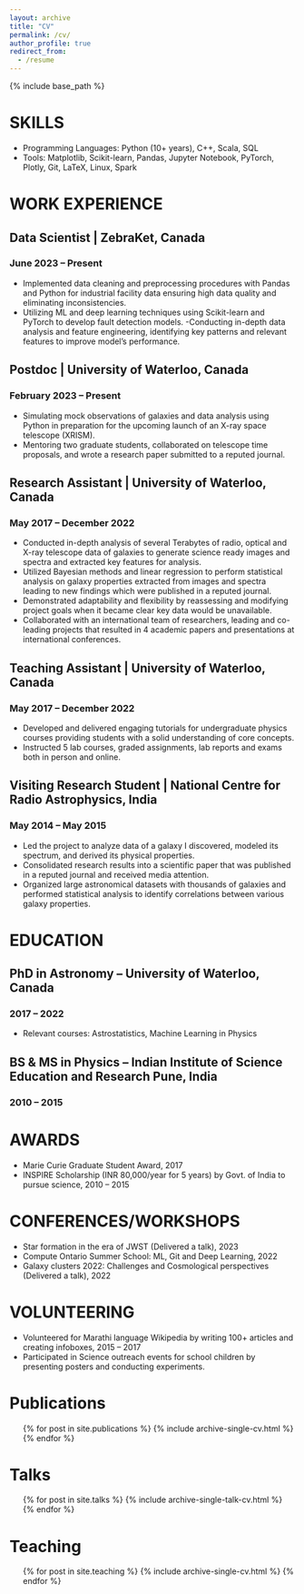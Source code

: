 ```yaml
---
layout: archive
title: "CV"
permalink: /cv/
author_profile: true
redirect_from:
  - /resume
---
```


{% include base_path %}

SKILLS
======
- Programming Languages: Python (10+ years), C++, Scala, SQL
- Tools: Matplotlib, Scikit-learn, Pandas, Jupyter Notebook, PyTorch, Plotly, Git, LaTeX, Linux, Spark

WORK EXPERIENCE
======
## Data Scientist | ZebraKet, Canada
### June 2023 – Present
- Implemented data cleaning and preprocessing procedures with Pandas and Python for industrial facility data ensuring high data quality and eliminating inconsistencies.
- Utilizing ML and deep learning techniques using Scikit-learn and PyTorch to develop fault detection models.
 -Conducting in-depth data analysis and feature engineering, identifying key patterns and relevant features to improve model’s performance.

## Postdoc | University of Waterloo, Canada
### February 2023 – Present
- Simulating mock observations of galaxies and data analysis using Python in preparation for the upcoming launch of an X-ray space telescope (XRISM).
- Mentoring two graduate students, collaborated on telescope time proposals, and wrote a research paper submitted to a reputed journal.

## Research Assistant | University of Waterloo, Canada
### May 2017 – December 2022
- Conducted in-depth analysis of several Terabytes of radio, optical and X-ray telescope data of galaxies to generate science ready images and spectra and extracted key features for analysis.
- Utilized Bayesian methods and linear regression to perform statistical analysis on galaxy properties extracted from images and spectra leading to new findings which were published in a reputed journal.
- Demonstrated adaptability and flexibility by reassessing and modifying project goals when it became clear key data would be unavailable.
- Collaborated with an international team of researchers, leading and co-leading projects that resulted in 4 academic papers and presentations at international conferences.

## Teaching Assistant | University of Waterloo, Canada
### May 2017 – December 2022
- Developed and delivered engaging tutorials for undergraduate physics courses providing students with a solid understanding of core concepts.
- Instructed 5 lab courses, graded assignments, lab reports and exams both in person and online.

## Visiting Research Student | National Centre for Radio Astrophysics, India
### May 2014 – May 2015
- Led the project to analyze data of a galaxy I discovered, modeled its spectrum, and derived its physical properties.
- Consolidated research results into a scientific paper that was published in a reputed journal and received media attention.
- Organized large astronomical datasets with thousands of galaxies and performed statistical analysis to identify correlations between various galaxy properties.



EDUCATION
======
## PhD in Astronomy – University of Waterloo, Canada
### 2017 – 2022
- Relevant courses: Astrostatistics, Machine Learning in Physics

## BS & MS in Physics – Indian Institute of Science Education and Research Pune, India
### 2010 – 2015



AWARDS
======
- Marie Curie Graduate Student Award, 2017
- INSPIRE Scholarship (INR 80,000/year for 5 years) by Govt. of India to pursue science, 2010 – 2015

CONFERENCES/WORKSHOPS
======
- Star formation in the era of JWST (Delivered a talk), 2023
- Compute Ontario Summer School: ML, Git and Deep Learning, 2022
- Galaxy clusters 2022: Challenges and Cosmological perspectives (Delivered a talk), 2022

VOLUNTEERING
======
- Volunteered for Marathi language Wikipedia by writing 100+ articles and creating infoboxes, 2015 – 2017
- Participated in Science outreach events for school children by presenting posters and conducting experiments.


Publications
======
  <ul>{% for post in site.publications %}
    {% include archive-single-cv.html %}
  {% endfor %}</ul>
  
Talks
======
  <ul>{% for post in site.talks %}
    {% include archive-single-talk-cv.html %}
  {% endfor %}</ul>
  
Teaching
======
  <ul>{% for post in site.teaching %}
    {% include archive-single-cv.html %}
  {% endfor %}</ul>
  
<!-- Service and leadership
======
* Currently signed in to 43 different slack teams
 -->
